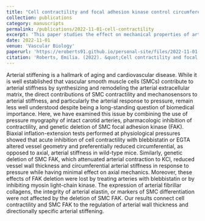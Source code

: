 ```yaml
---
title: "Cell contractility and focal adhesion kinase control circumferential arterial stiffness"
collection: publications
category: manuscripts
permalink: /publications/2022-11-01-cell-contractility
excerpt: 'This paper studies the effect on mechanical properties of arteries via investigating cell contractility and focal adhesion kinase protein complex.'
date: 2022-11-01
venue: 'Vascular Biology'
paperurl: 'https://eroberts91.github.io/personal-site/files/2022-11-01-cell-contractility/2022-11-01-cell-contractility.pdf'
citation: 'Roberts, Emilia. (2022). &quot;Cell contractility and focal adhesion kinase control circumferential arterial stiffness.&quot; <i>Vascular Biology</i>. 4(1).'
---
```


Arterial stiffening is a hallmark of aging and cardiovascular disease. While it is well established that vascular smooth muscle cells (SMCs) contribute to arterial stiffness by synthesizing and remodeling the arterial extracellular matrix, the direct contributions of SMC contractility and mechanosensors to arterial stiffness, and particularly the arterial response to pressure, remain less well understood despite being a long-standing question of biomedical importance. Here, we have examined this issue by combining the use of pressure myography of intact carotid arteries, pharmacologic inhibition of contractility, and genetic deletion of SMC focal adhesion kinase (FAK). Biaxial inflation-extension tests performed at physiological pressures showed that acute inhibition of cell contractility with blebbistatin or EGTA altered vessel geometry and preferentially reduced circumferential, as opposed to axial, arterial stiffness in wild-type mice. Similarly, genetic deletion of SMC FAK, which attenuated arterial contraction to KCl, reduced vessel wall thickness and circumferential arterial stiffness in response to pressure while having minimal effect on axial mechanics. Moreover, these effects of FAK deletion were lost by treating arteries with blebbistatin or by inhibiting myosin light-chain kinase. The expression of arterial fibrillar collagens, the integrity of arterial elastin, or markers of SMC differentiation were not affected by the deletion of SMC FAK. Our results connect cell contractility and SMC FAK to the regulation of arterial wall thickness and directionally specific arterial stiffening.